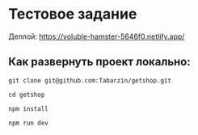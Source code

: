 # Тестовое задание

Деплой: https://voluble-hamster-5646f0.netlify.app/

## Как развернуть проект локально:

```
git clone git@github.com:Tabarzin/getshop.git

cd getshop

npm install

npm run dev

```
